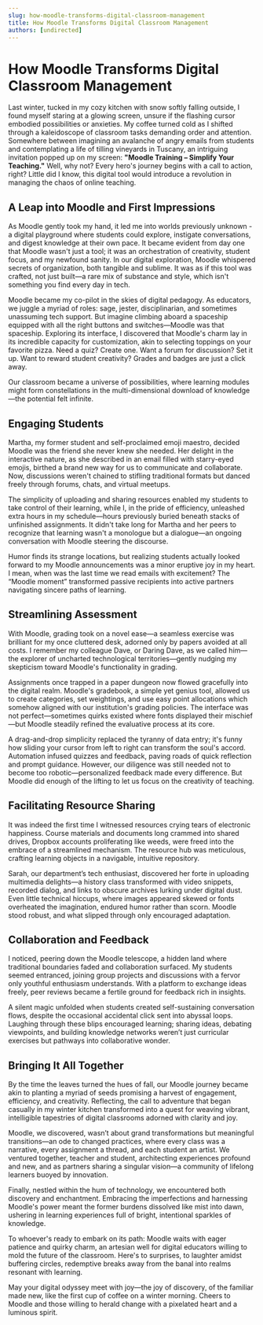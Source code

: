 ```yaml
---
slug: how-moodle-transforms-digital-classroom-management
title: How Moodle Transforms Digital Classroom Management
authors: [undirected]
---
```



# How Moodle Transforms Digital Classroom Management

Last winter, tucked in my cozy kitchen with snow softly falling outside, I found myself staring at a glowing screen, unsure if the flashing cursor embodied possibilities or anxieties. My coffee turned cold as I shifted through a kaleidoscope of classroom tasks demanding order and attention. Somewhere between imagining an avalanche of angry emails from students and contemplating a life of tilling vineyards in Tuscany, an intriguing invitation popped up on my screen: **"Moodle Training – Simplify Your Teaching."** Well, why not? Every hero's journey begins with a call to action, right? Little did I know, this digital tool would introduce a revolution in managing the chaos of online teaching.

## A Leap into Moodle and First Impressions

As Moodle gently took my hand, it led me into worlds previously unknown - a digital playground where students could explore, instigate conversations, and digest knowledge at their own pace. It became evident from day one that Moodle wasn't just a tool; it was an orchestration of creativity, student focus, and my newfound sanity. In our digital exploration, Moodle whispered secrets of organization, both tangible and sublime. It was as if this tool was crafted, not just built—a rare mix of substance and style, which isn't something you find every day in tech.

Moodle became my co-pilot in the skies of digital pedagogy. As educators, we juggle a myriad of roles: sage, jester, disciplinarian, and sometimes unassuming tech support. But imagine climbing aboard a spaceship equipped with all the right buttons and switches—Moodle was that spaceship. Exploring its interface, I discovered that Moodle's charm lay in its incredible capacity for customization, akin to selecting toppings on your favorite pizza. Need a quiz? Create one. Want a forum for discussion? Set it up. Want to reward student creativity? Grades and badges are just a click away. 

Our classroom became a universe of possibilities, where learning modules might form constellations in the multi-dimensional download of knowledge—the potential felt infinite. 

## Engaging Students

Martha, my former student and self-proclaimed emoji maestro, decided Moodle was the friend she never knew she needed. Her delight in the interactive nature, as she described in an email filled with starry-eyed emojis, birthed a brand new way for us to communicate and collaborate. Now, discussions weren't chained to stifling traditional formats but danced freely through forums, chats, and virtual meetups.

The simplicity of uploading and sharing resources enabled my students to take control of their learning, while I, in the pride of efficiency, unleashed extra hours in my schedule—hours previously buried beneath stacks of unfinished assignments. It didn't take long for Martha and her peers to recognize that learning wasn't a monologue but a dialogue—an ongoing conversation with Moodle steering the discourse.

Humor finds its strange locations, but realizing students actually looked forward to my Moodle announcements was a minor eruptive joy in my heart. I mean, when was the last time we read emails with excitement? The “Moodle moment” transformed passive recipients into active partners navigating sincere paths of learning.

## Streamlining Assessment

With Moodle, grading took on a novel ease—a seamless exercise was brilliant for my once cluttered desk, adorned only by papers avoided at all costs. I remember my colleague Dave, or Daring Dave, as we called him—the explorer of uncharted technological territories—gently nudging my skepticism toward Moodle's functionality in grading. 

Assignments once trapped in a paper dungeon now flowed gracefully into the digital realm. Moodle's gradebook, a simple yet genius tool, allowed us to create categories, set weightings, and use easy point allocations which somehow aligned with our institution's grading policies. The interface was not perfect—sometimes quirks existed where fonts displayed their mischief—but Moodle steadily refined the evaluative process at its core.

A drag-and-drop simplicity replaced the tyranny of data entry; it's funny how sliding your cursor from left to right can transform the soul's accord. Automation infused quizzes and feedback, paving roads of quick reflection and prompt guidance. However, our diligence was still needed not to become too robotic—personalized feedback made every difference. But Moodle did enough of the lifting to let us focus on the creativity of teaching.

## Facilitating Resource Sharing

It was indeed the first time I witnessed resources crying tears of electronic happiness. Course materials and documents long crammed into shared drives, Dropbox accounts proliferating like weeds, were freed into the embrace of a streamlined mechanism. The resource hub was meticulous, crafting learning objects in a navigable, intuitive repository.

Sarah, our department’s tech enthusiast, discovered her forte in uploading multimedia delights—a history class transformed with video snippets, recorded dialog, and links to obscure archives lurking under digital dust. Even little technical hiccups, where images appeared skewed or fonts overheated the imagination, endured humor rather than scorn. Moodle stood robust, and what slipped through only encouraged adaptation.

## Collaboration and Feedback

I noticed, peering down the Moodle telescope, a hidden land where traditional boundaries faded and collaboration surfaced. My students seemed entranced, joining group projects and discussions with a fervor only youthful enthusiasm understands. With a platform to exchange ideas freely, peer reviews became a fertile ground for feedback rich in insights. 

A silent magic unfolded when students created self-sustaining conversation flows, despite the occasional accidental click sent into abyssal loops. Laughing through these blips encouraged learning; sharing ideas, debating viewpoints, and building knowledge networks weren’t just curricular exercises but pathways into collaborative wonder.

## Bringing It All Together

By the time the leaves turned the hues of fall, our Moodle journey became akin to planting a myriad of seeds promising a harvest of engagement, efficiency, and creativity. Reflecting, the call to adventure that began casually in my winter kitchen transformed into a quest for weaving vibrant, intelligible tapestries of digital classrooms adorned with clarity and joy.

Moodle, we discovered, wasn’t about grand transformations but meaningful transitions—an ode to changed practices, where every class was a narrative, every assignment a thread, and each student an artist. We ventured together, teacher and student, architecting experiences profound and new, and as partners sharing a singular vision—a community of lifelong learners buoyed by innovation.

Finally, nestled within the hum of technology, we encountered both discovery and enchantment. Embracing the imperfections and harnessing Moodle's power meant the former burdens dissolved like mist into dawn, ushering in learning experiences full of bright, intentional sparkles of knowledge. 

To whoever's ready to embark on its path: Moodle waits with eager patience and quirky charm, an artesian well for digital educators willing to mold the future of the classroom. Here's to surprises, to laughter amidst buffering circles, redemptive breaks away from the banal into realms resonant with learning.

May your digital odyssey meet with joy—the joy of discovery, of the familiar made new, like the first cup of coffee on a winter morning. Cheers to Moodle and those willing to herald change with a pixelated heart and a luminous spirit.